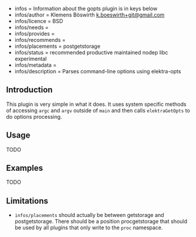 - infos = Information about the gopts plugin is in keys below
- infos/author = Klemens Böswirth <k.boeswirth+git@gmail.com>
- infos/licence = BSD
- infos/needs =
- infos/provides =
- infos/recommends =
- infos/placements = postgetstorage
- infos/status = recommended productive maintained nodep libc experimental
- infos/metadata =
- infos/description = Parses command-line options using elektra-opts

## Introduction

This plugin is very simple in what it does. It uses system specific methods of accessing `argc` and `argv` outside of `main` and then calls
`elektraGetOpts` to do options processing.

## Usage

TODO

## Examples

TODO

## Limitations

- `infos/placements` should actually be between getstorage and postgetstorage. There should be a position procgetstorage that should be used
  by all plugins that only write to the `proc` namespace.
